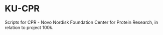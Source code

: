 # KU-CPR
Scripts for CPR - Novo Nordisk Foundation Center for Protein Research, in relation to project 100k. 
